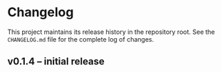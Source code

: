 # Changelog

This project maintains its release history in the repository root. See the
`CHANGELOG.md` file for the complete log of changes.

## v0.1.4 – initial release
